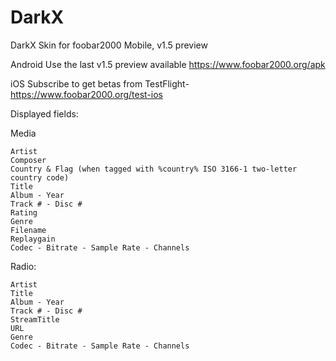 # DarkX
DarkX Skin for foobar2000 Mobile, v1.5 preview

Android
Use the last v1.5 preview available https://www.foobar2000.org/apk

iOS
Subscribe to get betas from TestFlight-
https://www.foobar2000.org/test-ios


Displayed fields:

Media

    Artist
    Composer
    Country & Flag (when tagged with %country% ISO 3166-1 two-letter country code)
    Title
    Album - Year
    Track # - Disc #
    Rating
    Genre
    Filename
    Replaygain
    Codec - Bitrate - Sample Rate - Channels


Radio:

    Artist
    Title
    Album - Year
    Track # - Disc #
    StreamTitle
    URL
    Genre
    Codec - Bitrate - Sample Rate - Channels

